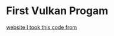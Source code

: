 # First Vulkan Progam

[website I took this code from](https://vulkan-tutorial.com/Development_environment#page_Setting-up-a-makefile-project)
